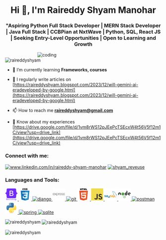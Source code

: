 <h1 align="center">Hi 👋, I'm Raireddy Shyam Manohar</h1>
<h3 align="center">"Aspiring Python Full Stack Developer | MERN Stack Developer | Java Full Stack | CCBPian at NxtWave | Python, SQL, React JS | Seeking Entry-Level Opportunities | Open to Learning and Growth</h3>

<img align="right" alt="coding" width="400" src="https://user-images.githubusercontent.com/55389276/140866485-8fb1c876-9a8f-4d6a-98dc-08c4981eaf70.gif"/>

<p align="left"> <img src="https://komarev.com/ghpvc/?username=raireddyshyam&label=Profile%20views&color=0e75b6&style=flat" alt="raireddyshyam" /> </p>

- 🌱 I’m currently learning **Frameworks, courses**

- 📝 I regularly write articles on [https://raireddyshyam.blogspot.com/2023/12/will-gemini-ai-eradeveloped-by-google.html](https://raireddyshyam.blogspot.com/2023/12/will-gemini-ai-eradeveloped-by-google.html)

- 📫 How to reach me **raireddyshyam@gmail.com**

- 📄 Know about my experiences [https://drive.google.com/file/d/1vm8rWS12pJEePcTSEcxW4t56V5f12m1C/view?usp=drive_link](https://drive.google.com/file/d/1vm8rWS12pJEePcTSEcxW4t56V5f12m1C/view?usp=drive_link)

<h3 align="left">Connect with me:</h3>
<p align="left">
<a href="https://linkedin.com/in/www.linkedin.com/in/raireddy-shyam-manohar" target="blank"><img align="center" src="https://raw.githubusercontent.com/rahuldkjain/github-profile-readme-generator/master/src/images/icons/Social/linked-in-alt.svg" alt="www.linkedin.com/in/raireddy-shyam-manohar" height="30" width="40" /></a>
<a href="https://instagram.com/_shyam_reveuse_" target="blank"><img align="center" src="https://raw.githubusercontent.com/rahuldkjain/github-profile-readme-generator/master/src/images/icons/Social/instagram.svg" alt="shyam_reveuse" height="30" width="40" /></a>
</p>

<h3 align="left">Languages and Tools:</h3>
<p align="left"> <a href="https://getbootstrap.com" target="_blank" rel="noreferrer"> <img src="https://raw.githubusercontent.com/devicons/devicon/master/icons/bootstrap/bootstrap-plain-wordmark.svg" alt="bootstrap" width="40" height="40"/> </a> <a href="https://www.w3schools.com/css/" target="_blank" rel="noreferrer"> <img src="https://raw.githubusercontent.com/devicons/devicon/master/icons/css3/css3-original-wordmark.svg" alt="css3" width="40" height="40"/> </a> <a href="https://www.djangoproject.com/" target="_blank" rel="noreferrer"> <img src="https://cdn.worldvectorlogo.com/logos/django.svg" alt="django" width="40" height="40"/> </a> <a href="https://expressjs.com" target="_blank" rel="noreferrer"> <img src="https://raw.githubusercontent.com/devicons/devicon/master/icons/express/express-original-wordmark.svg" alt="express" width="40" height="40"/> </a> <a href="https://git-scm.com/" target="_blank" rel="noreferrer"> <img src="https://www.vectorlogo.zone/logos/git-scm/git-scm-icon.svg" alt="git" width="40" height="40"/> </a> <a href="https://www.w3.org/html/" target="_blank" rel="noreferrer"> <img src="https://raw.githubusercontent.com/devicons/devicon/master/icons/html5/html5-original-wordmark.svg" alt="html5" width="40" height="40"/> </a> <a href="https://developer.mozilla.org/en-US/docs/Web/JavaScript" target="_blank" rel="noreferrer"> <img src="https://raw.githubusercontent.com/devicons/devicon/master/icons/javascript/javascript-original.svg" alt="javascript" width="40" height="40"/> </a> <a href="https://www.mysql.com/" target="_blank" rel="noreferrer"> <img src="https://raw.githubusercontent.com/devicons/devicon/master/icons/mysql/mysql-original-wordmark.svg" alt="mysql" width="40" height="40"/> </a> <a href="https://nodejs.org" target="_blank" rel="noreferrer"> <img src="https://raw.githubusercontent.com/devicons/devicon/master/icons/nodejs/nodejs-original-wordmark.svg" alt="nodejs" width="40" height="40"/> </a> <a href="https://postman.com" target="_blank" rel="noreferrer"> <img src="https://www.vectorlogo.zone/logos/getpostman/getpostman-icon.svg" alt="postman" width="40" height="40"/> </a> <a href="https://www.python.org" target="_blank" rel="noreferrer"> <img src="https://raw.githubusercontent.com/devicons/devicon/master/icons/python/python-original.svg" alt="python" width="40" height="40"/> </a> <a href="https://spring.io/" target="_blank" rel="noreferrer"> <img src="https://www.vectorlogo.zone/logos/springio/springio-icon.svg" alt="spring" width="40" height="40"/> </a> <a href="https://www.sqlite.org/" target="_blank" rel="noreferrer"> <img src="https://www.vectorlogo.zone/logos/sqlite/sqlite-icon.svg" alt="sqlite" width="40" height="40"/> </a> </p>

<p><img align="left" src="https://github-readme-stats.vercel.app/api/top-langs?username=raireddyshyam&show_icons=true&locale=en&layout=compact" alt="raireddyshyam" /></p>

<p>&nbsp;<img align="center" src="https://github-readme-stats.vercel.app/api?username=raireddyshyam&show_icons=true&locale=en" alt="raireddyshyam" /></p>

<p><img align="center" src="https://github-readme-streak-stats.herokuapp.com/?user=raireddyshyam&" alt="raireddyshyam" /></p>
